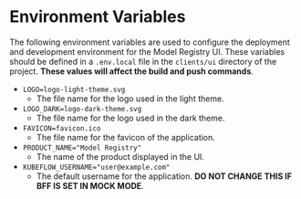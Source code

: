 # Environment Variables

The following environment variables are used to configure the deployment and development environment for the Model Registry UI. These variables should be defined in a `.env.local` file in the `clients/ui` directory of the project. **These values will affect the build and push commands**.

- `LOGO=logo-light-theme.svg`
  - The file name for the logo used in the light theme.
- `LOGO_DARK=logo-dark-theme.svg`
  - The file name for the logo used in the dark theme.
- `FAVICON=favicon.ico`
  - The file name for the favicon of the application.
- `PRODUCT_NAME="Model Registry"`
  - The name of the product displayed in the UI.
- `KUBEFLOW_USERNAME="user@example.com"`
  - The default username for the application. **DO NOT CHANGE THIS IF BFF IS SET IN MOCK MODE**.
